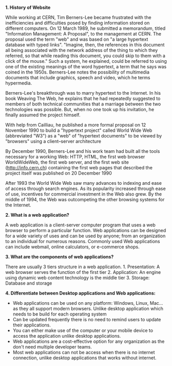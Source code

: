 **1. History of Website**

While working at CERN, Tim Berners-Lee became frustrated with the inefficiencies and difficulties posed by finding information stored on different computers. On 12 March 1989, he submitted a memorandum, titled "Information Management: A Proposal", to the management at CERN. The proposal used the term "web" and was based on "a large hypertext database with typed links". "Imagine, then, the references in this document all being associated with the network address of the thing to which they referred, so that while reading this document, you could skip to them with a click of the mouse." Such a system, he explained, could be referred to using one of the existing meanings of the word hypertext, a term that he says was coined in the 1950s. Berners-Lee notes the possibility of multimedia documents that include graphics, speech and video, which he terms hypermedia. 

Berners-Lee's breakthrough was to marry hypertext to the Internet. In his book Weaving The Web, he explains that he had repeatedly suggested to members of both technical communities that a marriage between the two technologies was possible. But, when no one took up his invitation, he finally assumed the project himself.

With help from Cailliau, he published a more formal proposal on 12 November 1990 to build a "hypertext project" called World Wide Web (abbreviated "W3") as a "web" of "hypertext documents" to be viewed by "browsers" using a client–server architecture

By December 1990, Berners-Lee and his work team had built all the tools necessary for a working Web: HTTP, HTML, the first web browser  WorldWideWeb, the first web server, and the first web site (http://info.cern.ch) containing the first web pages that described the project itself was published on 20 December 1990

After 1993 the World Wide Web saw many advances to indexing and ease of access through search engines. As its popularity increased through ease of use, incentives for commercial investment in the Web also grew. By the middle of 1994, the Web was outcompeting the other browsing systems for the Internet.

**2. What is a web application?**

A web application is a client-server computer program that uses a web browser to perform a particular function.
Web applications can be designed for a wide variety of uses and can be used by anyone; from an organization to an individual for numerous reasons. Commonly used Web applications can include webmail, online calculators, or e-commerce shops.

**3. What are the components of web applications?**

There are usually 3 tiers structure in a web application. 
	1. Presentation: A web browser serves the function of the first tier
	2. Application: An engine using dynamic web content technology is the middle tier
	3. Storage: Database and storage 

**4. Differentiate between Desktop applications and Web applications:**

-   Web applications can be used on any platform: Windows, Linux, Mac… as they all support modern browsers. Unlike desktop application which needs to be build for each operating system
-   Can be updated frequently there is no need to remind users to update their applications.
-   You can either make use of the computer or your mobile device to access the application unlike desktop applications.
-   Web applications are a cost-effective option for any organization as the don't need multiple developer teams.
- Most web applications can not be access when there is no internet connection, unlike desktop applications that works without internet.